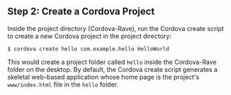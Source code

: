 ## Step 2: Create a Cordova Project

Inside the project directory (Cordova-Rave), run the Cordova create script to create a new Cordova project in the project directory:

    $ cordova create hello com.example.hello HelloWorld

This would create a project folder called  `hello`  inside the Cordova-Rave folder on the desktop.
By default, the Cordova create script generates a skeletal web-based application whose home page is the project's `www/index.html` file in the  `hello`  folder.